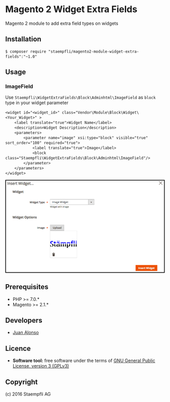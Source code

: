 # Magento 2 Widget Extra Fields

Magento 2 module to add extra field types on widgets

## Installation

```
$ composer require "staempfli/magento2-module-widget-extra-fields":"~1.0"
```

## Usage

### ImageField

Use `Staempfli\WidgetExtraFields\Block\Adminhtml\ImageField` as `block` type in your widget parameter

```
<widget id="<widget_id>" class="Vendor\Module\Block\Widget\<Your_Widget>" >
    <label translate="true">Widget Name</label>
    <description>Widget Description</description>
    <parameters>
        <parameter name="image" xsi:type="block" visible="true" sort_order="100" required="true">
            <label translate="true">Image</label>
            <block class="Staempfli\WidgetExtraFields\Block\Adminhtml\ImageField"/>
        </parameter>
    </parameters>
</widget>
```

![image alt](docs/img/image-field.png)

## Prerequisites

- PHP >= 7.0.*
- Magento >= 2.1.*

## Developers

* [Juan Alonso](https://github.com/jalogut)

Licence
-------
* **Software tool:** free software under the terms of [GNU General Public License, version 3 (GPLv3)](http://opensource.org/licenses/gpl-3.0)

Copyright
---------
(c) 2016 Staempfli AG
